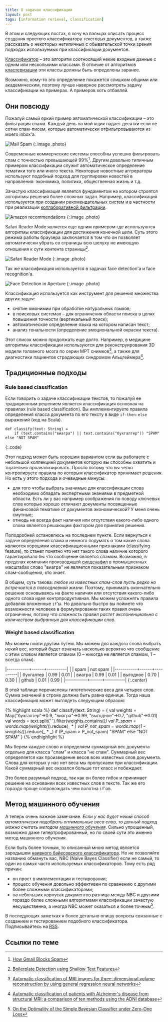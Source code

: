 ```yaml
---
title: О задачах классификации
layout: post
tags: [information rerieval, classification]
---
```

В этом и следующих постах, я хочу на пальцах описать процесс создания простого классификатора текстовых документов, а также рассказать о некоторых нетипичных с обывательской точки зрения подходах используемых при классификации документов.

[Классификатор][ref-classifier] – это алгоритм соотносящий некие входные данные с одним или несколькими классами. В отличие от алгоритмов [кластеризации][ref-clustering] эти классы должны быть определены заранее. 

Возможно, кому-то это определение покажется слишком общими или академическим, поэтому лучше наверное рассмотреть задачу классификации на примерах. А примеров хоть отбавляй.

<!-- excerpt -->

## Они повсюду

Пожалуй самый яркий пример автоматической классификации – это фильтрация спама. Каждый день на мой ящик падает десятки если не сотни спам-писем, которые автоматически отфильтровываются из моего inbox'а.

![Mail Spam](/images/classification/spam.png)
{:.image .photo}

Современные коммерческие системы способны успешно фильтровать спам с точностью превышающей 99%[^google-spam-filter-performance]. Другим довольно типичным примером классификации служит автоматическое определение тематики того или иного текста. Некоторые новостные аггрераторы используют подобный подход для группировки новостей в направления: экономика, политика, общественная жизнь и т.д.

Зачастую классификация является фундаментом на котором строятся алгоритмы решения более сложных задач.
Например, классификация используется при создании рекомендательных систем и в частности при реализации [коллаборативной фильтрации][ref-collaborative-filtering].

![Amazon recommendations](/images/classification/recommendation.png)
{:.image .photo}

Safari Reader Mode является еще одним примером где используются алгоритмы классификации для достижения конечной цели. Суть этого режима работы браузера заключается в том что он позволяет автоматически убрать со страницы всю шелуху не имеющую отношения к сути контента страницы[^boilerplate-paper].

![Safari Reader Mode](/images/classification/reader-mode.png)
{:.image .photo}

Так же классификация используется в задачах face detection'а и face recognition'а.

![Face Detection in Aperture](/images/classification/face-detection.png)
{:.image .photo}

Классификация используется как инструмент для решения множества других задач:

* снятие омонимии при обработке натуральных языков;
* в поисковых системах – для ограничения области поиска в целях повышения точности (вертикальный поиск);
* автоматическое определение языка на котором написан текст;
* анализ тональности (определение эмоциональной окраски текста).

Этот список можно продолжать еще долго. Например, в медицине алгоритмы классификации используются для реконструирования 3D модели головного мозга по серии МРТ снимков[^mri-3d], а также для диагностики пациентов страдающих синдромом Альцгеймера[^alzheimer].

## Традиционные подходы

### Rule based classification

Если говорить о задаче классификации текстов, то пожалуй ее традиционным решением является классификация основная на правилах (rule based classification). Вы имплементируете правила определения класса документа по его тексту в виде `if-then-else` выражений (код на Scala).

	def classify(text: String) =
		if (text.contains("виагра") || text.contains("бухгалтер")) "SPAM" else "NOT SPAM"
{:.code}

Этот подход может быть хорошим вариантом если вы работаете с небольшой коллекцией документов которую вы способны охватить и тщательно проанализировать. Просто потому что вы четко контролируете правила по которым классификатор принимает решения. Но есть у этого подхода и очевидные минусы:

* для того чтобы выбрать значимые для классификации слова необходимо обладать экспертными знаниями в предметной области. Есть ли у вас например соображения по поводу ключевых слов которые хорошо отличают документы посвященные финансовой тематике от документов экономической? У меня очень смутные;
* отнюдь не всегда факт наличия или отсутствия какого-либо одного слова является решающим фактором для принятия решения.

Поподробней остановлюсь на последнем пункте. Если вернуться к задаче определения спама и немного подумать о том какие слова являются хорошими классификационными признаками (classifying feature), то станет понятно что нет такого слова наличие которого гарантировало бы что сообщение является спамом. Возможно, в пределах компании производящей [силденафил][ref-sildenafil] в промышленных масштабах слово "виагра" не является показательным признаком спам-сообщения, кто знает.

В общем, суть такова: _любое из известных спам-слов пусть редко но встречается в повседневной жизни._ Поэтому, принимать окончательно решение основываясь на факте наличия или отсутствия какого-либо одного слова идея контрпродуктивная. Мы можем усложнять правила добавляя вложенные `if`'ы. Но довольно быстро вы поймете что возможности человека в формулировании таких правил очень ограничены, потому что _сложность правил растет экспоненциально с количеством выбранных для классификации слов_.

### Weight based classification

Мы можем пойти другим путем. Мы можем для каждого слова выбрать некий вес, который будет означать насколько вероятно что сообщение с этим словом является спамом (0 – никогда не является спамом, 1 – всегда спам).

|-----------+------+----------|
|           | spam | not spam |
|-----------+------+----------|
| бухгалтер | 0.99 |   0.01   |
| виагра    | 0.99 |   0.01   |
| выгодное  | 0.70 |   0.30   |
| github    | 0.01 |   0.99   |
|-----------+------+----------|
{:.center}

В этой таблице перечислены гипотетические веса для четырех слов. Сумма значений в строке должна быть равна единице. Тогда наша классификация может выглядеть следующим образом:

{% highlight scala %}
def classify(text: String) = {
	val weights = Map("бухгалтер"->0.9, "виагра"->0.99, "выгодное"->0.7, "github"->0.01)
	val words = text.split(' ').filter(weights.contains(_))
	val P_spam = words.map(weights(_)).reduce(_ * _)
	val P_not_spam = words.map(1 - weights(_)).reduce(_ * _)
	if (P_spam > P_not_spam) "SPAM" else "NOT SPAM"
}
{% endhighlight %}

Мы берем каждое слово и определяем суммарный вес документа отдельно для класса "спам" и класса "не спам". Суммарный вес определяется как произведение весов всех известных слов документа. Слова для которых у нас нет веса мы пропускаем при классификации. Какой суммарный вес оказался больше тот класс и побеждает.

Это более разумный подход, так как он более гибок и принимает решение на основании всех известных слов в тексте. Так же его гораздо проще сопровождать чем полотна `if`'ов. 

## Метод машинного обучения

А теперь очень важное замечание. _Если у нас будет некий способ автоматически подобрать оптимальные веса слов, то данный подход можно считать методом [машинного обучения][ref-machine-learning]_. Сильно упрощенный, возможно даже гипертрофированный, но по своей сути это именно метод машинного обучения.

Если быть более точным, то описанный мною метод является зародышем [наивного байесовского классификатора][ref-nbc]. Но не позволяйте названию обмануть вас, NBC (Naïve Bayes Classifier) если не самый, то один из самых часто используемых классификаторов. Тому есть ряд причин:

* он прост в имплементации и тестировании;
* процесс обучения довольно эффективен по сравнению с другими более сложными классификаторами;
* на небольших корпусах документов разница между NBC и другими гораздо более сложными алгоритмами классификации зачастую несущественна, а иногда NBC может оказаться и более точным[^on-bayes-optimality].

В последующих заметках я более детально опишу вопросы связанные с созданием и тестированием подобного классификатора. Подписывайтесь на [RSS][ref-rss].

## Ссылки по теме

[^google-spam-filter-performance]: [How Gmail Blocks Spam](http://googlesystem.blogspot.com/2007/10/how-gmail-blocks-spam.html)
[^mri-3d]: [Automatic classification of MRI images for three-dimensional volume reconstruction by using general regression neural networks](http://ieeexplore.ieee.org/xpl/login.jsp?tp=&arnumber=1352574&url=http%3A%2F%2Fieeexplore.ieee.org%2Fiel5%2F9356%2F29717%2F01352574.pdf%3Farnumber%3D1352574)
[^alzheimer]: [Automatic classification of patients with Alzheimer's disease from structural MRI: a comparison of ten methods using the ADNI database](http://www.ncbi.nlm.nih.gov/pubmed/20542124)
[^boilerplate-paper]: [Boilerplate Detection using Shallow Text Features](http://www.l3s.de/~kohlschuetter/publications/wsdm187-kohlschuetter.pdf)
[^on-bayes-optimality]: [On the Optimality of the Simple Bayesian Classifier under Zero-One Loss](http://www.cc.gatech.edu/fac/Charles.Isbell/classes/reading/papers/bayes-opt.pdf)

[ref-nbc]: http://ru.wikipedia.org/wiki/Наивный_байесовский_классификатор
[ref-collaborative-filtering]: http://ru.wikipedia.org/wiki/Коллаборативная_фильтрация
[ref-sildenafil]: http://ru.wikipedia.org/wiki/Силденафил
[ref-classifier]: http://ru.wikipedia.org/wiki/Классификация_документов
[ref-clustering]: http://ru.wikipedia.org/wiki/Кластерный_анализ
[ref-machine-learning]: http://ru.wikipedia.org/wiki/Машинное_обучение
[ref-rss]: /rss.xml